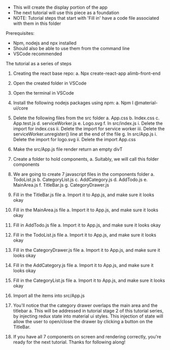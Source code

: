 - This will create the display portion of the app
- The next tutorial will use this piece as a foundation
- NOTE: Tutorial steps that start with 'Fill in' have a code file associated with them in this folder


Prerequisites:
- Npm, nodejs and npx installed
- Should also be able to use them from the command line
- VSCode recommended


The tutorial as a series of steps
1. Creating the react base repo:
	a. Npx create-react-app alimb-front-end
2. Open the created folder in VSCode
3. Open the terminal in VSCode
4. Install the following nodejs packages using npm:
	a. Npm I @material-ui/core
5. Delete the following files from the src folder
	a. App.css
	b. Index.css
	c. App.test.js
	d. serviceWorker.js
	e. Logo.svg
	f. In src/index.js
		i. Delete the import for index.css
		ii. Delete the import for service worker
		iii. Delete the serviceWorker.unregister() line at the end of the file
	g. In src/App.js
		i. Delete the import for logo.svg
		ii. Delete the import App.css
6. Make the src/App.js file render return an empty divT
7. Create a folder to hold components,
	a. Suitably, we will call this folder components
8. We are going to create 7 javascript files in the components folder
	a. TodoList.js
	b. CategoryList.js
	c. AddCategory.js
	d. AddTodo.js
	e. MainArea.js
	f. TitleBar.js
	g. CategoryDrawer.js
9. Fill in the TitleBar.js file
	a. Import it to App.js, and make sure it looks okay
10. Fill in the MainArea.js file
	a. Import it to App.js, and make sure it looks okay
11. Fill in AddTodo.js file
	a. Import it to App.js, and make sure it looks okay
12. Fill in the TodoList.js file
	a. Import it to App.js, and make sure it looks okay
13. Fill in the CategoryDrawer.js file
	a. Import it to App.js, and make sure it looks okay
14. Fill in the AddCategory.js file
	a. Import it to App.js, and make sure it looks okay
15. Fill in the CategoryList.js file
	a. Import it to App.js, and make sure it looks okay
16. Import all the items into src/App.js



1. You'll notice that the category drawer overlaps the main area and the titlebar
	a. This will be addressed in tutorial stage 2 of this tutorial series, by injecting redux state into material ui styles. This injection of state will allow the user to open/close the drawer by clicking a button on the TitleBar.
2. If you have all 7 components on screen and rendering correctly, you're ready for the next tutorial. Thanks for following along!
	
		

